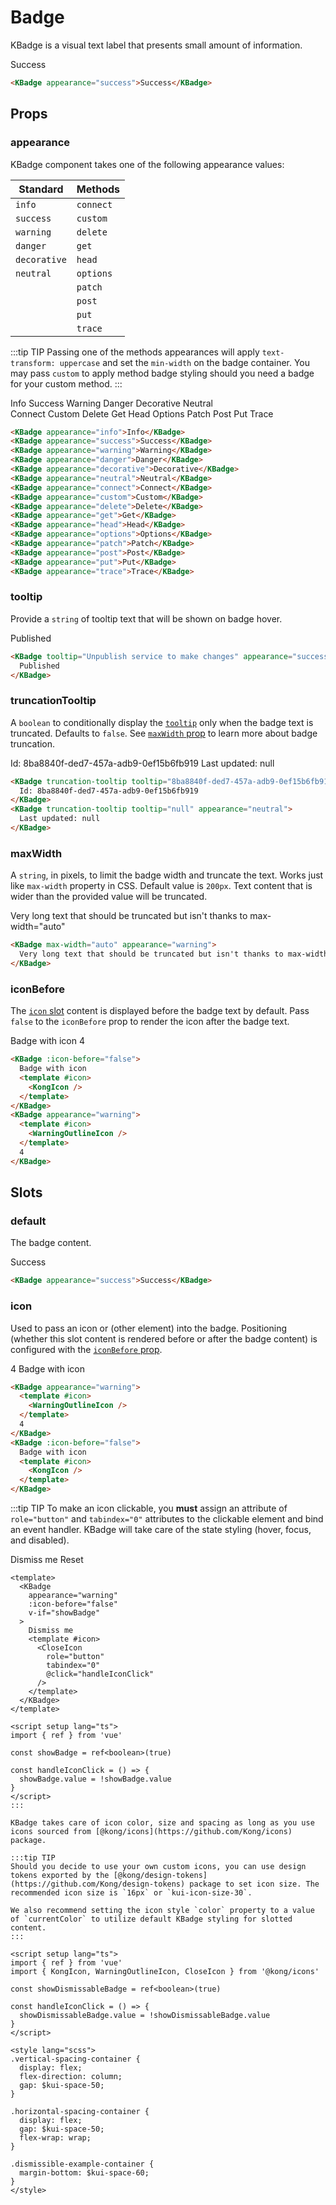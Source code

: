 # Badge

KBadge is a visual text label that presents small amount of information.

<KBadge appearance="success">Success</KBadge>

```html
<KBadge appearance="success">Success</KBadge>
```

## Props

### appearance

KBadge component takes one of the following appearance values:

| Standard     | Methods   |
| ------------ | --------- |
| `info`       | `connect` |
| `success`    | `custom`  |
| `warning`    | `delete`  |
| `danger`     | `get`     |
| `decorative` | `head`    |
| `neutral`    | `options` |
|              | `patch`   |
|              | `post`    |
|              | `put`     |
|              | `trace`   |

:::tip TIP
Passing one of the methods appearances will apply `text-transform: uppercase` and set the `min-width` on the badge container. You may pass `custom` to apply method badge styling should you need a badge for your custom method.
:::

<div class="vertical-spacing-container">
  <div class="horizontal-spacing-container">
    <KBadge appearance="info">
      Info
    </KBadge>
    <KBadge appearance="success">
      Success
    </KBadge>
    <KBadge appearance="warning">
      Warning
    </KBadge>
    <KBadge appearance="danger">
      Danger
    </KBadge>
    <KBadge appearance="decorative">
      Decorative
    </KBadge>
    <KBadge appearance="neutral">
      Neutral
    </KBadge>
  </div>
  <div class="horizontal-spacing-container">
    <KBadge appearance="connect">
      Connect
    </KBadge>
    <KBadge appearance="custom">
      Custom
    </KBadge>
    <KBadge appearance="delete">
      Delete
    </KBadge>
    <KBadge appearance="get">
      Get
    </KBadge>
    <KBadge appearance="head">
      Head
    </KBadge>
    <KBadge appearance="options">
      Options
    </KBadge>
    <KBadge appearance="patch">
      Patch
    </KBadge>
    <KBadge appearance="post">
      Post
    </KBadge>
    <KBadge appearance="put">
      Put
    </KBadge>
    <KBadge appearance="trace">
      Trace
    </KBadge>
  </div>
</div>

```html
<KBadge appearance="info">Info</KBadge>
<KBadge appearance="success">Success</KBadge>
<KBadge appearance="warning">Warning</KBadge>
<KBadge appearance="danger">Danger</KBadge>
<KBadge appearance="decorative">Decorative</KBadge>
<KBadge appearance="neutral">Neutral</KBadge>
<KBadge appearance="connect">Connect</KBadge>
<KBadge appearance="custom">Custom</KBadge>
<KBadge appearance="delete">Delete</KBadge>
<KBadge appearance="get">Get</KBadge>
<KBadge appearance="head">Head</KBadge>
<KBadge appearance="options">Options</KBadge>
<KBadge appearance="patch">Patch</KBadge>
<KBadge appearance="post">Post</KBadge>
<KBadge appearance="put">Put</KBadge>
<KBadge appearance="trace">Trace</KBadge>
```

### tooltip

Provide a `string` of tooltip text that will be shown on badge hover.

<KBadge tooltip="Unpublish service to make changes" appearance="success">
  Published
</KBadge>

```html
<KBadge tooltip="Unpublish service to make changes" appearance="success">
  Published
</KBadge>
```

### truncationTooltip

A `boolean` to conditionally display the [`tooltip`](#tooltip) only when the badge text is truncated. Defaults to `false`. See [`maxWidth` prop](#maxwidth) to learn more about badge truncation.

<div class="horizontal-spacing-container">
  <KBadge truncation-tooltip tooltip="8ba8840f-ded7-457a-adb9-0ef15b6fb919">
    Id: 8ba8840f-ded7-457a-adb9-0ef15b6fb919
  </KBadge>
  <KBadge truncation-tooltip tooltip="null" appearance="neutral">
    Last updated: null
  </KBadge>
</div>

```html
<KBadge truncation-tooltip tooltip="8ba8840f-ded7-457a-adb9-0ef15b6fb919">
  Id: 8ba8840f-ded7-457a-adb9-0ef15b6fb919
</KBadge>
<KBadge truncation-tooltip tooltip="null" appearance="neutral">
  Last updated: null
</KBadge>
```

### maxWidth

A `string`, in pixels, to limit the badge width and truncate the text. Works just like `max-width` property in CSS. Default value is `200px`. Text content that is wider than the provided value will be truncated.

<KBadge max-width="auto" appearance="warning">
  Very long text that should be truncated but isn't thanks to max-width="auto"
</KBadge>

```html
<KBadge max-width="auto" appearance="warning">
  Very long text that should be truncated but isn't thanks to max-width="auto"
</KBadge>
```

### iconBefore

The [`icon` slot](#icon) content is displayed before the badge text by default. Pass `false` to the `iconBefore` prop to render the icon after the badge text.

<div class="horizontal-spacing-container">
  <KBadge :icon-before="false">
    Badge with icon
    <template #icon>
      <KongIcon />
    </template>
  </KBadge>
  <KBadge appearance="warning">
    <template #icon>
      <WarningOutlineIcon />
    </template>
    4
  </KBadge>
</div>

```html
<KBadge :icon-before="false">
  Badge with icon
  <template #icon>
    <KongIcon />
  </template>
</KBadge>
<KBadge appearance="warning">
  <template #icon>
    <WarningOutlineIcon />
  </template>
  4
</KBadge>
```

## Slots

### default

The badge content.

<KBadge appearance="success">Success</KBadge>

```html
<KBadge appearance="success">Success</KBadge>
```

### icon

Used to pass an icon or (other element) into the badge. Positioning (whether this slot content is rendered before or after the badge content) is configured with the [`iconBefore` prop](#iconbefore).

<div class="horizontal-spacing-container">
  <KBadge appearance="warning">
    <template #icon>
      <WarningOutlineIcon />
    </template>
    4
  </KBadge>
  <KBadge :icon-before="false">
    Badge with icon
    <template #icon>
      <KongIcon />
    </template>
  </KBadge>
</div>

```html
<KBadge appearance="warning">
  <template #icon>
    <WarningOutlineIcon />
  </template>
  4
</KBadge>
<KBadge :icon-before="false">
  Badge with icon
  <template #icon>
    <KongIcon />
  </template>
</KBadge>
```

:::tip TIP
To make an icon clickable, you **must** assign an attribute of `role="button"` and `tabindex="0"` attributes to the clickable element and bind an event handler. KBadge will take care of the state styling (hover, focus, and disabled).

<div class="dismissible-example-container">
  <Transition name="kongponents-fade-transition" mode="out-in">
    <KBadge
      appearance="warning"
      :icon-before="false"
      v-if="showDismissableBadge"
      key="badge"
    >
      Dismiss me
      <template #icon>
        <CloseIcon
          role="button"
          tabindex="0"
          @click="handleIconClick"
        />
      </template>
    </KBadge>
    <KButton v-else key="reset-button" size="small" @click="showDismissableBadge = true">Reset</KButton>
  </Transition>
</div>

```vue
<template>
  <KBadge
    appearance="warning"
    :icon-before="false"
    v-if="showBadge"
  >
    Dismiss me
    <template #icon>
      <CloseIcon
        role="button"
        tabindex="0"
        @click="handleIconClick"
      />
    </template>
  </KBadge>
</template>

<script setup lang="ts">
import { ref } from 'vue'

const showBadge = ref<boolean>(true)

const handleIconClick = () => {
  showBadge.value = !showBadge.value
}
</script>
:::

KBadge takes care of icon color, size and spacing as long as you use icons sourced from [@kong/icons](https://github.com/Kong/icons) package.

:::tip TIP
Should you decide to use your own custom icons, you can use design tokens exported by the [@kong/design-tokens](https://github.com/Kong/design-tokens) package to set icon size. The recommended icon size is `16px` or `kui-icon-size-30`.

We also recommend setting the icon style `color` property to a value of `currentColor` to utilize default KBadge styling for slotted content.
:::

<script setup lang="ts">
import { ref } from 'vue'
import { KongIcon, WarningOutlineIcon, CloseIcon } from '@kong/icons'

const showDismissableBadge = ref<boolean>(true)

const handleIconClick = () => {
  showDismissableBadge.value = !showDismissableBadge.value
}
</script>

<style lang="scss">
.vertical-spacing-container {
  display: flex;
  flex-direction: column;
  gap: $kui-space-50;
}

.horizontal-spacing-container {
  display: flex;
  gap: $kui-space-50;
  flex-wrap: wrap;
}

.dismissible-example-container {
  margin-bottom: $kui-space-60;
}
</style>
